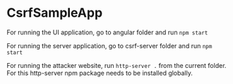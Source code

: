 # CsrfSampleApp

For running the UI application, go to angular folder and run `npm start`

For running the server application, go to csrf-server folder and run `npm start`

For running the attacker website, run `http-server .` from the current folder. For this http-server npm package needs to be installed globally.